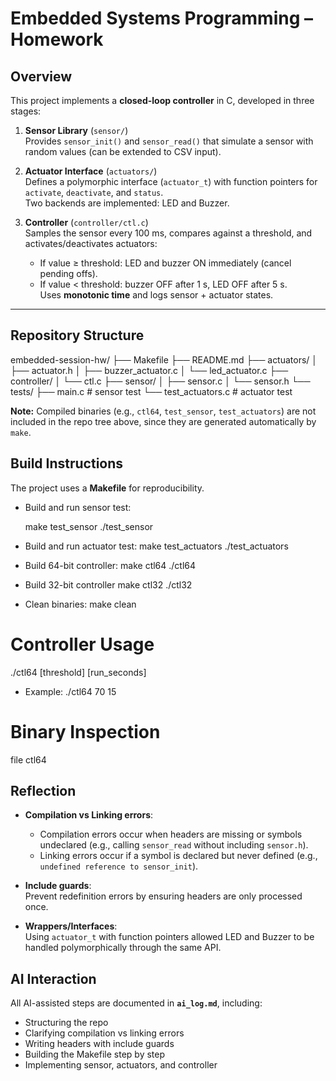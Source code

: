 # Embedded Systems Programming – Homework

## Overview
This project implements a **closed-loop controller** in C, developed in three stages:

1. **Sensor Library** (`sensor/`)  
   Provides `sensor_init()` and `sensor_read()` that simulate a sensor with random values (can be extended to CSV input).

2. **Actuator Interface** (`actuators/`)  
   Defines a polymorphic interface (`actuator_t`) with function pointers for `activate`, `deactivate`, and `status`.  
   Two backends are implemented: LED and Buzzer.

3. **Controller** (`controller/ctl.c`)  
   Samples the sensor every 100 ms, compares against a threshold, and activates/deactivates actuators:  
   - If value ≥ threshold: LED and buzzer ON immediately (cancel pending offs).  
   - If value < threshold: buzzer OFF after 1 s, LED OFF after 5 s.  
   Uses **monotonic time** and logs sensor + actuator states.

---

## Repository Structure

embedded-session-hw/
├── Makefile
├── README.md
├── actuators/
│   ├── actuator.h
│   ├── buzzer_actuator.c
│   └── led_actuator.c
├── controller/
│   └── ctl.c
├── sensor/
│   ├── sensor.c
│   └── sensor.h
└── tests/
    ├── main.c            # sensor test
    └── test_actuators.c  # actuator test

**Note:** Compiled binaries (e.g., `ctl64`, `test_sensor`, `test_actuators`) are not included in the repo tree above, since they are generated automatically by `make`.

## Build Instructions
The project uses a **Makefile** for reproducibility.

- Build and run sensor test:

  make test_sensor
  ./test_sensor

- Build and run actuator test:
make test_actuators
./test_actuators

- Build 64-bit controller:
make ctl64
./ctl64

- Build 32-bit controller
make ctl32
./ctl32

- Clean binaries:
make clean

# Controller Usage
./ctl64 [threshold] [run_seconds]
 - Example:
  ./ctl64 70 15
# Binary Inspection
file ctl64

## Reflection
- **Compilation vs Linking errors**:  
  - Compilation errors occur when headers are missing or symbols undeclared (e.g., calling `sensor_read` without including `sensor.h`).  
  - Linking errors occur if a symbol is declared but never defined (e.g., `undefined reference to sensor_init`).  

- **Include guards**:  
  Prevent redefinition errors by ensuring headers are only processed once.  

- **Wrappers/Interfaces**:  
  Using `actuator_t` with function pointers allowed LED and Buzzer to be handled polymorphically through the same API.  

## AI Interaction
All AI-assisted steps are documented in **`ai_log.md`**, including:  
- Structuring the repo  
- Clarifying compilation vs linking errors  
- Writing headers with include guards  
- Building the Makefile step by step  
- Implementing sensor, actuators, and controller  
